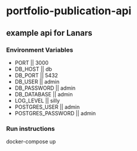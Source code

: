# portfolio-publication-api
## example api for Lanars 

### Environment Variables
- PORT || 3000
- DB_HOST || db
- DB_PORT || 5432
- DB_USER || admin
- DB_PASSWORD || admin
- DB_DATABASE || admin
- LOG_LEVEL || silly
- POSTGRES_USER || admin
- POSTGRES_PASSWORD || admin

###  Run instructions

docker-compose up
